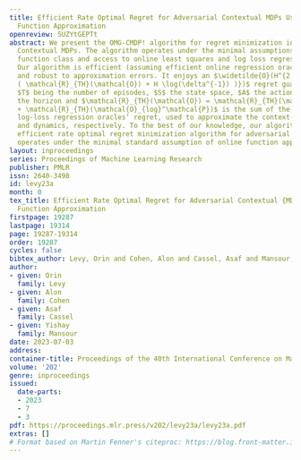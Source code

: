 ```yaml
---
title: Efficient Rate Optimal Regret for Adversarial Contextual MDPs Using Online
  Function Approximation
openreview: 5UZYtGEPTt
abstract: We present the OMG-CMDP! algorithm for regret minimization in adversarial
  Contextual MDPs. The algorithm operates under the minimal assumptions of realizable
  function class and access to online least squares and log loss regression oracles.
  Our algorithm is efficient (assuming efficient online regression oracles), simple
  and robust to approximation errors. It enjoys an $\widetilde{O}(H^{2.5} \sqrt{ T|S||A|
  ( \mathcal{R}_{TH}(\mathcal{O}) + H \log(\delta^{-1}) )})$ regret guarantee, with
  $T$ being the number of episodes, $S$ the state space, $A$ the action space, $H$
  the horizon and $\mathcal{R}_{TH}(\mathcal{O}) = \mathcal{R}_{TH}(\mathcal{O}_{sq}^\mathcal{F})
  + \mathcal{R}_{TH}(\mathcal{O}_{log}^\mathcal{P})$ is the sum of the square and
  log-loss regression oracles’ regret, used to approximate the context-dependent rewards
  and dynamics, respectively. To the best of our knowledge, our algorithm is the first
  efficient rate optimal regret minimization algorithm for adversarial CMDPs that
  operates under the minimal standard assumption of online function approximation.
layout: inproceedings
series: Proceedings of Machine Learning Research
publisher: PMLR
issn: 2640-3498
id: levy23a
month: 0
tex_title: Efficient Rate Optimal Regret for Adversarial Contextual {MDP}s Using Online
  Function Approximation
firstpage: 19287
lastpage: 19314
page: 19287-19314
order: 19287
cycles: false
bibtex_author: Levy, Orin and Cohen, Alon and Cassel, Asaf and Mansour, Yishay
author:
- given: Orin
  family: Levy
- given: Alon
  family: Cohen
- given: Asaf
  family: Cassel
- given: Yishay
  family: Mansour
date: 2023-07-03
address: 
container-title: Proceedings of the 40th International Conference on Machine Learning
volume: '202'
genre: inproceedings
issued:
  date-parts:
  - 2023
  - 7
  - 3
pdf: https://proceedings.mlr.press/v202/levy23a/levy23a.pdf
extras: []
# Format based on Martin Fenner's citeproc: https://blog.front-matter.io/posts/citeproc-yaml-for-bibliographies/
---
```

